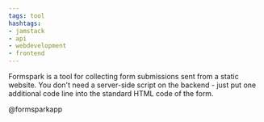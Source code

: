```yaml
---
tags: tool
hashtags:
- jamstack
- api
- webdevelopment
- frontend
---
```


Formspark is a tool for collecting form submissions sent from a static website. You don't need a server-side script on the backend - just put one additional code line into the standard HTML code of the form.

@formsparkapp
